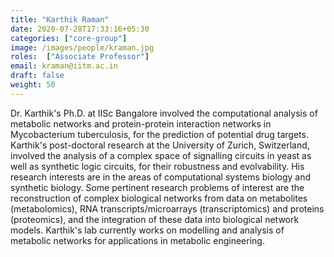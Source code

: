 ```yaml
---
title: "Karthik Raman"
date: 2020-07-28T17:33:16+05:30
categories: ["core-group"]
image: /images/people/kraman.jpg
roles:  ["Associate Professor"]
email: kraman@iitm.ac.in
draft: false
weight: 50
---
```



Dr. Karthik's Ph.D. at IISc Bangalore involved the computational analysis of metabolic networks and protein-protein interaction networks in Mycobacterium tuberculosis, for the prediction of potential drug targets. Karthik's post-doctoral research at the University of Zurich, Switzerland, involved the analysis of a complex space of signalling circuits in yeast as well as synthetic logic circuits, for their robustness and evolvability. His research interests are in the areas of computational systems biology and synthetic biology. Some pertinent research problems of interest are the reconstruction of complex biological networks from data on metabolites (metabolomics), RNA transcripts/microarrays (transcriptomics) and proteins (proteomics), and the integration of these data into biological network models. Karthik's lab currently works on modelling and analysis of metabolic networks for applications in metabolic engineering.